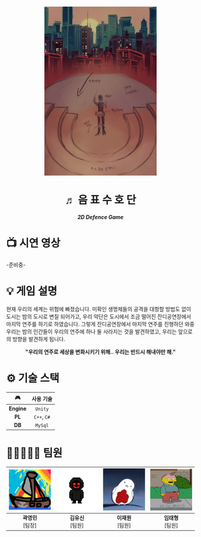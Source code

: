 <p align="center">
  <img src="image/Main.jpg" width="300" height=""/>
</p>

<div align="center">
  <h1>♬ 음 표 수 호 단</h1>
  <h5>2D Defence Game</h5>
</div>

# 📺 시연 영상
-준비중-

# 💡 게임 설명
 현재 우리의 세계는 위험에 빠졌습니다. 미확인 생명체들의 공격을 대항할 방법도 없이 도시는 밤의 도시로 변질 되어가고, 우리 악단은 도시에서 조금 떨어진 잔디공연장에서 마지막 연주를 하기로 하였습니다. 그렇게 잔디공연장에서 마지막 연주를 진행하던 와중 우리는 밤의 인간들이 우리의 연주에 하나 둘 사라지는 것을 발견하였고, 우리는 앞으로의 방향을 발견하게 됩니다.
 <br> <div align="center"> **"우리의 연주로 세상을 변화시키기 위해.. 우리는 반드시 해내야만 해."** </div>

# ⚙ 기술 스택 
| 🎮 | 사용 기술|
|:-----------:|:-----------:|
| **Engine** | ``Unity`` |
| **PL** | `C++`, `C#` |
| **DB** | `MySql` |

# 👨🏼‍🤝‍👨🏼 팀원

| <img width=150 src="image/Kwa.jpg" /> | <img width=150 src="image/K.jpg" /> | <img width=150 src="image/E.jpg" /> | <img width=150 src="image/T.jpg" /> |
|:--------------------------:|:--------------------------:|:--------------------------:|:--------------------------:|
| <strong>곽영민</strong><br>[팀장] | <strong>김유신</strong><br>[팀원] | <strong>이재원</strong><br>[팀원] | <strong>임태형</strong><br>[팀원] |

